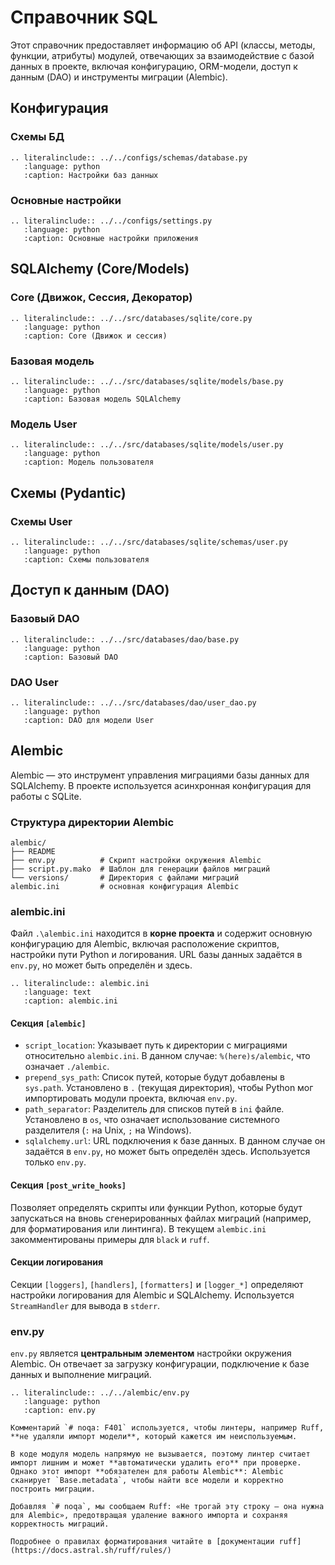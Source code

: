 # Справочник SQL

Этот справочник предоставляет информацию об API (классы, методы, функции, атрибуты) модулей, отвечающих за взаимодействие с базой данных в проекте, включая конфигурацию, ORM-модели, доступ к данным (DAO) и инструменты миграции (Alembic).

## Конфигурация

### Схемы БД

```{eval-rst}
.. literalinclude:: ../../configs/schemas/database.py
   :language: python
   :caption: Настройки баз данных
```

### Основные настройки

```{eval-rst}
.. literalinclude:: ../../configs/settings.py
   :language: python
   :caption: Основные настройки приложения
```

## SQLAlchemy (Core/Models)

### Core (Движок, Сессия, Декоратор)

```{eval-rst}
.. literalinclude:: ../../src/databases/sqlite/core.py
   :language: python
   :caption: Core (Движок и сессия)
```

### Базовая модель

```{eval-rst}
.. literalinclude:: ../../src/databases/sqlite/models/base.py
   :language: python
   :caption: Базовая модель SQLAlchemy
```

### Модель User

```{eval-rst}
.. literalinclude:: ../../src/databases/sqlite/models/user.py
   :language: python
   :caption: Модель пользователя
```

## Схемы (Pydantic)

### Схемы User

```{eval-rst}
.. literalinclude:: ../../src/databases/sqlite/schemas/user.py
   :language: python
   :caption: Схемы пользователя
```

## Доступ к данным (DAO)

### Базовый DAO

```{eval-rst}
.. literalinclude:: ../../src/databases/dao/base.py
   :language: python
   :caption: Базовый DAO
```

### DAO User

```{eval-rst}
.. literalinclude:: ../../src/databases/dao/user_dao.py
   :language: python
   :caption: DAO для модели User
```

## Alembic

Alembic — это инструмент управления миграциями базы данных для SQLAlchemy. В проекте используется асинхронная конфигурация для работы с SQLite.

### Структура директории Alembic

```{code-block} text
alembic/
├── README
├── env.py          # Скрипт настройки окружения Alembic
├── script.py.mako  # Шаблон для генерации файлов миграций
└── versions/       # Директория с файлами миграций
alembic.ini         # основная конфигурация Alembic
```

### alembic.ini

Файл `.\alembic.ini` находится в **корне проекта** и содержит основную конфигурацию для Alembic, включая расположение скриптов, настройки пути Python и логирования. URL базы данных задаётся в `env.py`, но может быть определён и здесь.

```{eval-rst}
.. literalinclude:: alembic.ini
   :language: text
   :caption: alembic.ini
```

#### Секция `[alembic]`

*   `script_location`: Указывает путь к директории с миграциями относительно `alembic.ini`. В данном случае: `%(here)s/alembic`, что означает `./alembic`.
*   `prepend_sys_path`: Список путей, которые будут добавлены в `sys.path`. Установлено в `.` (текущая директория), чтобы Python мог импортировать модули проекта, включая `env.py`.
*   `path_separator`: Разделитель для списков путей в `ini` файле. Установлено в `os`, что означает использование системного разделителя (`:` на Unix, `;` на Windows).
*   `sqlalchemy.url`: URL подключения к базе данных. В данном случае он задаётся в `env.py`, но может быть определён здесь. Используется только `env.py`.

#### Секция `[post_write_hooks]`

Позволяет определять скрипты или функции Python, которые будут запускаться на вновь сгенерированных файлах миграций (например, для форматирования или линтинга). В текущем `alembic.ini` закомментированы примеры для `black` и `ruff`.

#### Секции логирования

Секции `[loggers]`, `[handlers]`, `[formatters]` и `[logger_*]` определяют настройки логирования для Alembic и SQLAlchemy. Используется `StreamHandler` для вывода в `stderr`.

### env.py

`env.py` является **центральным элементом** настройки окружения Alembic. Он отвечает за загрузку конфигурации, подключение к базе данных и выполнение миграций.

```{eval-rst}
.. literalinclude:: ../../alembic/env.py
   :language: python
   :caption: env.py
```

```{question} Зачем нужен комментарий # noqa: F401 при импорте модели?
Комментарий `# noqa: F401` используется, чтобы линтеры, например Ruff, **не удаляли импорт модели**, который кажется им неиспользуемым.

В коде модуля модель напрямую не вызывается, поэтому линтер считает импорт лишним и может **автоматически удалить его** при проверке.
Однако этот импорт **обязателен для работы Alembic**: Alembic сканирует `Base.metadata`, чтобы найти все модели и корректно построить миграции.

Добавляя `# noqa`, мы сообщаем Ruff: «Не трогай эту строку — она нужна для Alembic», предотвращая удаление важного импорта и сохраняя корректность миграций.

Подробнее о правилах форматирования читайте в [документации ruff](https://docs.astral.sh/ruff/rules/)
```
